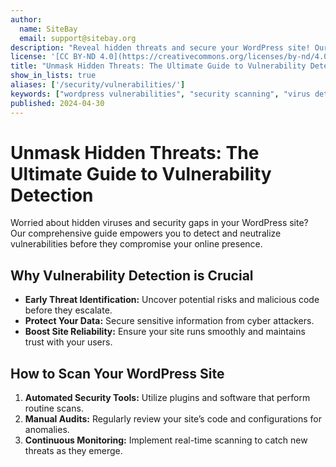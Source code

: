 ```yaml
---  
author:  
  name: SiteBay  
  email: support@sitebay.org  
description: "Reveal hidden threats and secure your WordPress site! Our expert guide on vulnerability detection shows you how to scan and eliminate risks before they wreak havoc."  
license: '[CC BY-ND 4.0](https://creativecommons.org/licenses/by-nd/4.0)'  
title: "Unmask Hidden Threats: The Ultimate Guide to Vulnerability Detection"  
show_in_lists: true  
aliases: ['/security/vulnerabilities/']  
keywords: ["wordpress vulnerabilities", "security scanning", "virus detection", "site protection"]  
published: 2024-04-30  
---  
```


# Unmask Hidden Threats: The Ultimate Guide to Vulnerability Detection

Worried about hidden viruses and security gaps in your WordPress site? Our comprehensive guide empowers you to detect and neutralize vulnerabilities before they compromise your online presence.

## Why Vulnerability Detection is Crucial
- **Early Threat Identification:** Uncover potential risks and malicious code before they escalate.
- **Protect Your Data:** Secure sensitive information from cyber attackers.
- **Boost Site Reliability:** Ensure your site runs smoothly and maintains trust with your users.

## How to Scan Your WordPress Site
1. **Automated Security Tools:** Utilize plugins and software that perform routine scans.
2. **Manual Audits:** Regularly review your site’s code and configurations for anomalies.
3. **Continuous Monitoring:** Implement real-time scanning to catch new threats as they emerge.

